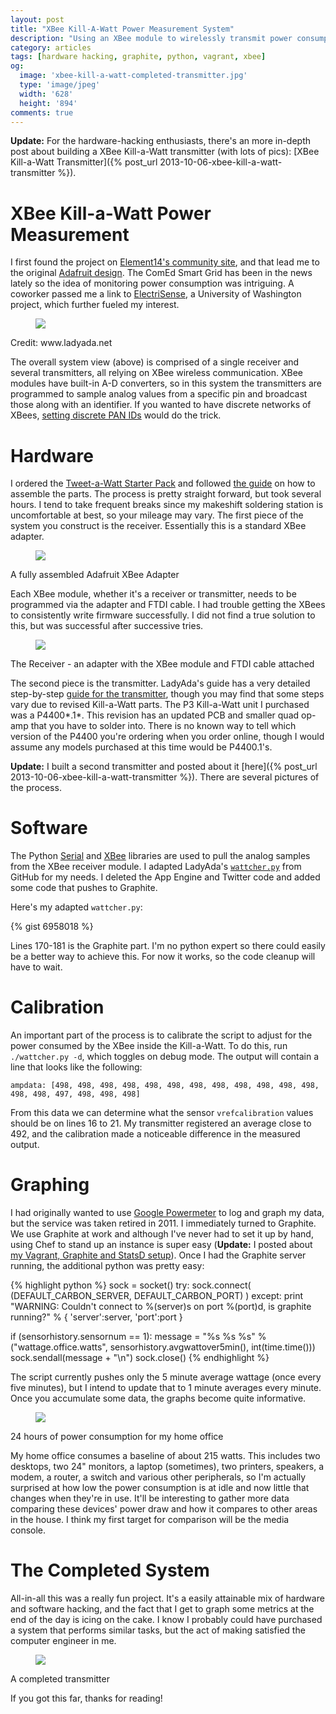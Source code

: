 ```yaml
---
layout: post
title: "XBee Kill-A-Watt Power Measurement System"
description: "Using an XBee module to wirelessly transmit power consumption measurements from a Kill-A-Watt"
category: articles
tags: [hardware hacking, graphite, python, vagrant, xbee]
og:
  image: 'xbee-kill-a-watt-completed-transmitter.jpg'
  type: 'image/jpeg'
  width: '628'
  height: '894'
comments: true
---
```


__Update:__ For the hardware-hacking enthusiasts, there's an more in-depth post about building a XBee Kill-a-Watt transmitter (with lots of pics): [XBee Kill-a-Watt Transmitter]({% post_url 2013-10-06-xbee-kill-a-watt-transmitter %}).

# XBee Kill-a-Watt Power Measurement

I first found the project on [Element14's community site](http://www.element14.com/community/groups/raspberry-pi/blog/2013/04/05/raspiwatt-discover-power-consumption-using-a-kill-a-watt-pi), and that lead me to the original [Adafruit design](http://www.ladyada.net/make/tweetawatt/).  The ComEd Smart Grid has been in the news lately so the idea of monitoring power consumption was intriguing.  A coworker passed me a link to [ElectriSense](http://ubicomplab.cs.washington.edu/wiki/ElectriSense), a University of Washington project, which further fueled my interest.

<div class="center">
  <figure>
    <a href="http://www.ladyada.net/make/tweetawatt/"><img src="http://www.ladyada.net/images/wattcher/bigpicture.png"></a>
  </figure>
  <figcaption>Credit: www.ladyada.net</figcaption>
</div>

The overall system view (above) is comprised of a single receiver and several transmitters, all relying on XBee wireless communication.  XBee modules have built-in A-D converters, so in this system the transmitters are programmed to sample analog values from a specific pin and broadcast those along with an identifier.  If you wanted to have discrete networks of XBees, [setting discrete PAN IDs](http://www.digi.com/wiki/developer/index.php/Hardcoding_a_fixed_XBee_PAN_ID) would do the trick.

# Hardware
I ordered the [Tweet-a-Watt Starter Pack](http://www.adafruit.com/products/143) and followed [the guide](http://www.ladyada.net/make/tweetawatt/make.html) on how to assemble the parts.  The process is pretty straight forward, but took several hours.  I tend to take frequent breaks since my makeshift soldering station is uncomfortable at best, so your mileage may vary.  The first piece of the system you construct is the receiver.  Essentially this is a standard XBee adapter.

<div class="center">
  <figure>
    <a href="{{ site.url }}/images/xbee-kill-a-watt-completed-adapter.jpg"><img src="{{ site.url }}/images/xbee-kill-a-watt-completed-adapter.jpg"></a>
  </figure>
  <figcaption>A fully assembled Adafruit XBee Adapter</figcaption>
</div>

Each XBee module, whether it's a receiver or transmitter, needs to be programmed via the adapter and FTDI cable.  I had trouble getting the XBees to consistently write firmware successfully.  I did not find a true solution to this, but was successful after successive tries.

<div class="center">
  <figure>
    <a href="{{ site.url }}/images/xbee-kill-a-watt-completed-receiver.jpg"><img src="{{ site.url }}/images/xbee-kill-a-watt-completed-receiver.jpg"></a>
  </figure>
  <figcaption>The Receiver - an adapter with the XBee module and FTDI cable attached</figcaption>
</div>

The second piece is the transmitter.  LadyAda's guide has a very detailed step-by-step [guide for the transmitter](http://www.ladyada.net/make/tweetawatt/solder.html), though you may find that some steps vary due to revised Kill-a-Watt parts.  The P3 Kill-a-Watt unit I purchased was a P4400*.1*.  This revision has an updated PCB and smaller quad op-amp that you have to solder into.  There is no known way to tell which version of the P4400 you're ordering when you order online, though I would assume any models purchased at this time would be P4400.1's.

**Update:** I built a second transmitter and posted about it [here]({% post_url 2013-10-06-xbee-kill-a-watt-transmitter %}).  There are several pictures of the process.

# Software
The Python [Serial](http://pyserial.sourceforge.net/) and [XBee](https://github.com/adafruit/Tweet-a-Watt/blob/master/xbee.py) libraries are used to pull the analog samples from the XBee receiver module.  I adapted LadyAda's [`wattcher.py`](https://github.com/adafruit/Tweet-a-Watt/blob/master/wattcher.py) from GitHub for my needs.  I deleted the App Engine and Twitter code and added some code that pushes to Graphite.

Here's my adapted `wattcher.py`:

{% gist 6958018 %}

Lines 170-181 is the Graphite part.  I'm no python expert so there could easily be a better way to achieve this.  For now it works, so the code cleanup will have to wait.

# Calibration
An important part of the process is to calibrate the script to adjust for the power consumed by the XBee inside the Kill-a-Watt.  To do this, run `./wattcher.py -d`, which toggles on debug mode.  The output will contain a line that looks like the following:

    ampdata: [498, 498, 498, 498, 498, 498, 498, 498, 498, 498, 498, 498, 498, 498, 497, 498, 498, 498]

From this data we can determine what the sensor `vrefcalibration` values should be on lines 16 to 21.  My transmitter registered an average close to 492, and the calibration made a noticeable difference in the measured output.

# Graphing
I had originally wanted to use [Google Powermeter](http://www.google.com/powermeter/about/) to log and graph my data, but the service was taken retired in 2011. I immediately turned to Graphite.  We use Graphite at work and although I've never had to set it up by hand, using Chef to stand up an instance is super easy (**Update:** I posted about [my Vagrant, Graphite and StatsD setup](http://blog.lanyonm.org/)). Once I had the Graphite server running, the additional python was pretty easy:

{% highlight python %}
sock = socket()
try:
    sock.connect( (DEFAULT_CARBON_SERVER, DEFAULT_CARBON_PORT) )
except:
    print "WARNING: Couldn't connect to %(server)s on port %(port)d, is graphite running?" % { 'server':server, 'port':port }

if (sensorhistory.sensornum == 1):
    message = "%s %s %s" % ("wattage.office.watts", sensorhistory.avgwattover5min(), int(time.time()))
sock.sendall(message + "\n")
sock.close()
{% endhighlight %}

The script currently pushes only the 5 minute average wattage (once every five minutes), but I intend to update that to 1 minute averages every minute.  Once you accumulate some data, the graphs become quite informative.

<div class="center">
  <figure>
    <a href="{{ site.url }}/images/graphite-office-wattage.png"><img src="{{ site.url }}/images/graphite-office-wattage.png"></a>
  </figure>
  <figcaption>24 hours of power consumption for my home office</figcaption>
</div>

My home office consumes a baseline of about 215 watts.  This includes two desktops, two 24" monitors, a laptop (sometimes), two printers, speakers, a modem, a router, a switch and various other peripherals, so I'm actually surprised at how low the power consumption is at idle and now little that changes when they're in use.  It'll be interesting to gather more data comparing these devices' power draw and how it compares to other areas in the house.  I think my first target for comparison will be the media console.

# The Completed System
All-in-all this was a really fun project.  It's a easily attainable mix of hardware and software hacking, and the fact that I get to graph some metrics at the end of the day is icing on the cake.  I know I probably could have purchased a system that performs similar tasks, but the act of making satisfied the computer engineer in me.

<div class="center">
  <figure>
    <a href="{{ site.url }}/images/xbee-kill-a-watt-completed-transmitter.jpg"><img src="{{ site.url }}/images/xbee-kill-a-watt-completed-transmitter.jpg"></a>
  </figure>
  <figcaption>A completed transmitter</figcaption>
</div>

If you got this far, thanks for reading!
